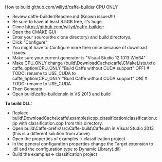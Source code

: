How to build github.com/willyd/caffe-builder CPU ONLY

* Review caffe-builder/Readme.md  (Known issues!!!)
* Be sure to have at least 8.5GB free, it's huge. 
* Clone https://github.com/willyd/caffe-builder: 
* Open the CMAKE GUI
* Enter your source(the clone directory) and build directorys. 
* Click "Configure"
* You might have to Configure more then once because of download issues. 
* Make sure your current generator is "Visual Studio 12 1013 Win64"
* Make CPU_ONLY change (build\DownloadCache\caffe\CMakeLists.txt):
	caffe_option(CPU_ONLY  "Build Caffe without CUDA support" OFF) # TODO: rename to USE_CUDA
	to	
	caffe_option(CPU_ONLY  "Build Caffe without CUDA support" ON) # TODO: rename to USE_CUDA
* Then Generate
* Open build\caffe-builder.sln in VS 2013 and build


**To build DLL:**
* Replace build\DownloadCache\caffe\examples\cpp_classification\classification.cpp with classification.cpp from this directory. 
* Open build\Caffe-prefix\src\Caffe-build\Caffe.sln in Visual Studio 2013  (this is a different solution from above)
* Open the properties of examples-> classification project
* In the general configuration properties change the Target extension to .dll and the configuration type to Dynamic Library(.dll) 
* Build the examples-> classification project



